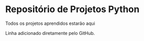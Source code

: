 # Repositório de Projetos Python
 Todos os projetos aprendidos estarão aqui

Linha adicionado diretamente pelo GitHub.
